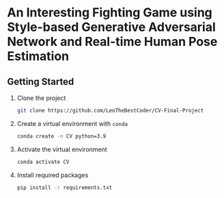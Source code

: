 # An Interesting Fighting Game using Style-based Generative Adversarial Network and Real-time Human Pose Estimation

## Getting Started
1. Clone the project
    ```bash
    git clone https://github.com/LeoTheBestCoder/CV-Final-Project
    ```
1. Create a virtual environment with `conda`
    ```bash
    conda create -n CV python=3.9
    ```

1. Activate the virtual environment
    ```bash 
    conda activate CV
    ```

1. Install required packages
    ```bash
    pip install -r requirements.txt
    ```

